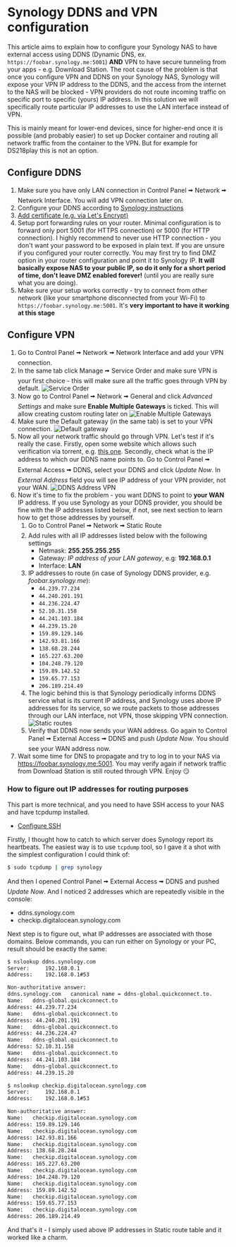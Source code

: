 # Synology DDNS and VPN configuration

This article aims to explain how to configure your Synology NAS to have external access using DDNS (Dynamic DNS, ex. `https://foobar.synology.me:5001`) **AND** VPN to have secure tunneling from your apps - e.g. Download Station. The root cause of the problem is that once you configure VPN and DDNS on your Synology NAS, Synology will expose your VPN IP address to the DDNS, and the access from the internet to the NAS will be blocked - VPN providers do not route incoming traffic on specific port to specific (yours) IP address. In this solution we will specifically route particular IP addresses to use the LAN interface instead of VPN.

This is mainly meant for lower-end devices, since for higher-end once it is possible (and probably easier) to set up Docker container and routing all network traffic from the container to the VPN. But for example for DS218play this is not an option.

## Configure DDNS

1. Make sure you have only LAN connection in Control Panel 🠪 Network 🠪 Network Interface. You will add VPN connection later on.
2. Configure your DDNS according to [Synology instructions](https://kb.synology.com/en-us/DSM/help/DSM/AdminCenter/connection_ddns?version=6)
3. [Add certificate (e.g. via Let's Encrypt)](https://kb.synology.com/en-global/DSM/tutorial/How_to_enable_HTTPS_and_create_a_certificate_signing_request_on_your_Synology_NAS)
4. Setup port forwarding rules on your router. Minimal configuration is to forward only port 5001 (for HTTPS connection) or 5000 (for HTTP connection). I highly recommend to never use HTTP connection - you don't want your password to be exposed in plain text. If you are unsure if you configured your router correctly. You may first try to find DMZ option in your router configuration and point it to Synology IP. **It will basically expose NAS to your public IP, so do it only for a short period of time, don't leave DMZ enabled forever!** (until you are really sure what you are doing).
5. Make sure your setup works correctly - try to connect from other network (like your smartphone disconnected from your Wi-Fi) to `https://foobar.synology.me:5001`. It's **very important to have it working at this stage**

## Configure VPN

1. Go to Control Panel 🠪 Network 🠪 Network Interface and add your VPN connection.
2. In the same tab click Manage 🠪 Service Order and make sure VPN is your first choice - this will make sure all the traffic goes through VPN by default. ![Service Order](img/network-interfaces-service-order.png)
3. Now go to Control Panel 🠪 Network 🠪 General and click *Advanced Settings* and make sure **Enable Multiple Gateways** is ticked. This will allow creating custom routing later on ![Enable Multiple Gateways](img/enable-multiple-gateways.png)
4. Make sure the Default gateway (in the same tab) is set to your VPN connection. ![Default gateway](img/default-gateway.png)
5. Now all your network traffic should go through VPN. Let's test if it's really the case. Firstly, open some website which allows such verification via torrent, e.g. [this one](http://checkmyip.torrentprivacy.com/). Secondly, check what is the IP address to which our DDNS name points to. Go to Control Panel 🠪 External Access 🠪 DDNS, select your DDNS and click *Update Now*. In *External Address* field you will see IP address of your VPN provider, not your WAN. ![DDNS Address VPN](img/DDNS-address-VPN.png)
6. Now it's time to fix the problem - you want DDNS to point to **your WAN** IP address. If you use Synology as your DDNS provider, you should be fine with the IP addresses listed below, if not, see next section to learn how to get those addresses by yourself.
   1. Go to Control Panel 🠪 Network 🠪 Static Route
   2. Add rules with all IP addresses listed below with the following settings
      - Netmask: **255.255.255.255**
      - Gateway: *IP address of your LAN gateway*, e.g: **192.168.0.1**
      - Interface: **LAN**
   3. IP addresses to route (in case of Synology DDNS provider, e.g. *foobar.synology.me*):
      - `44.239.77.234`
      - `44.240.201.191`
      - `44.236.224.47`
      - `52.10.31.158`
      - `44.241.103.184`
      - `44.239.15.20`
      - `159.89.129.146`
      - `142.93.81.166`
      - `138.68.28.244`
      - `165.227.63.200`
      - `104.248.79.120`
      - `159.89.142.52`
      - `159.65.77.153`
      - `206.189.214.49`
   4. The logic behind this is that Synology periodically informs DDNS service what is its current IP address, and Synology uses above IP addresses for its service, so we route packets to those addresses through our LAN interface, not VPN, those skipping VPN connection. ![Static routes](img/static-routes.png)
   5. Verify that DDNS now sends your WAN address. Go again to Control Panel 🠪 External Access 🠪 DDNS and push *Update Now*. You should see your WAN address now.
7. Wait some time for DNS to propagate and try to log in to your NAS via https://foobar.synology.me:5001. You may verify again if network traffic from Download Station is still routed through VPN. Enjoy :smirk:


### How to figure out IP addresses for routing purposes

This part is more technical, and you need to have SSH access to your NAS and have tcpdump installed.

- [Configure SSH](https://kb.synology.com/en-global/DSM/tutorial/How_to_login_to_DSM_with_root_permission_via_SSH_Telnet)

Firstly, I thought how to catch to which server does Synology report its heartbeats. The easiest way is to use `tcpdump` tool, so I gave it a shot with the simplest configuration I could think of:

```bash
$ sudo tcpdump | grep synology
```

And then I opened Control Panel 🠪 External Access 🠪 DDNS and pushed *Update Now*. And I noticed 2 addresses which are repeatedly visible in the console:

- ddns.synology.com
- checkip.digitalocean.synology.com

Next step is to figure out, what IP addresses are associated with those domains. Below commands, you can run either on Synology or your PC, result should be exactly the same:

```bash
$ nslookup ddns.synology.com
Server:		192.168.0.1
Address:	192.168.0.1#53

Non-authoritative answer:
ddns.synology.com	canonical name = ddns-global.quickconnect.to.
Name:	ddns-global.quickconnect.to
Address: 44.239.77.234
Name:	ddns-global.quickconnect.to
Address: 44.240.201.191
Name:	ddns-global.quickconnect.to
Address: 44.236.224.47
Name:	ddns-global.quickconnect.to
Address: 52.10.31.158
Name:	ddns-global.quickconnect.to
Address: 44.241.103.184
Name:	ddns-global.quickconnect.to
Address: 44.239.15.20
```

```bash
$ nslookup checkip.digitalocean.synology.com
Server:		192.168.0.1
Address:	192.168.0.1#53

Non-authoritative answer:
Name:	checkip.digitalocean.synology.com
Address: 159.89.129.146
Name:	checkip.digitalocean.synology.com
Address: 142.93.81.166
Name:	checkip.digitalocean.synology.com
Address: 138.68.28.244
Name:	checkip.digitalocean.synology.com
Address: 165.227.63.200
Name:	checkip.digitalocean.synology.com
Address: 104.248.79.120
Name:	checkip.digitalocean.synology.com
Address: 159.89.142.52
Name:	checkip.digitalocean.synology.com
Address: 159.65.77.153
Name:	checkip.digitalocean.synology.com
Address: 206.189.214.49
```

And that's it - I simply used above IP addresses in Static route table and it worked like a charm.
